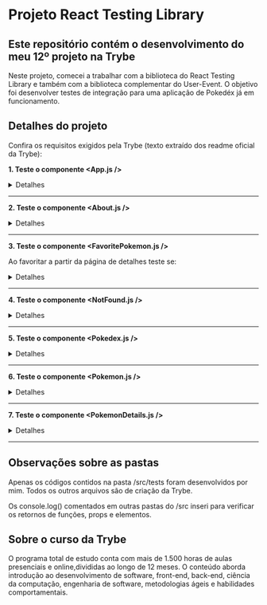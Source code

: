 # Projeto React Testing Library
## Este repositório contém o desenvolvimento do meu 12º projeto na Trybe

Neste projeto, comecei a trabalhar com a biblioteca do React Testing Library e também com a biblioteca complementar do User-Event. O objetivo foi desenvolver testes de integração para uma aplicação de Pokedéx já em funcionamento.

## Detalhes do projeto

Confira os requisitos exigidos pela Trybe (texto extraído dos readme oficial da Trybe):

**1. Teste o componente <App.js />**

<details><summary>Detalhes</summary>
<p>

> Teste se o topo da aplicação contém um conjunto fixo de links de navegação.

> Teste se a aplicação é redirecionada para a página inicial, na URL / ao clicar no link Home da barra de navegação.

> Teste se a aplicação é redirecionada para a página de About, na URL /about, ao clicar no link About da barra de navegação.

> Teste se a aplicação é redirecionada para a página de Pokémon Favoritados, na URL /favorites, ao clicar no link Favorite Pokémon da barra de navegação.

> Teste se a aplicação é redirecionada para a página Not Found ao entrar em uma URL desconhecida.

</p>
</details>

---

**2. Teste o componente <About.js />**

<details><summary>Detalhes</summary>
<p>

> Teste se a página contém as informações sobre a Pokédex.

> Teste se a página contém um heading h2 com o texto About Pokédex.

> Teste se a página contém dois parágrafos com texto sobre a Pokédex.

> Teste se a página contém a seguinte imagem de uma Pokédex: https://cdn2.bulbagarden.net/upload/thumb/8/86/Gen_I_Pok%C3%A9dex.png/800px-Gen_I_Pok%C3%A9dex.png.

</p>
</details>

---

**3. Teste o componente <FavoritePokemon.js />**

Ao favoritar a partir da página de detalhes teste se:

<details><summary>Detalhes</summary>
<p>

> É exibida na tela a mensagem No favorite pokemon found, caso a pessoa não tenha Pokémon favoritos.

> Apenas são exibidos os Pokémon favoritados.

</p>
</details>

---

**4. Teste o componente <NotFound.js />**

<details><summary>Detalhes</summary>
<p>

> Teste se a página contém um heading h2 com o texto Page requested not found.

> Teste se a página mostra a imagem https://media.giphy.com/media/kNSeTs31XBZ3G/giphy.gif.

</p>
</details>

---

**5. Teste o componente <Pokedex.js />**

<details><summary>Detalhes</summary>
<p>

> Teste se a página contém um heading h2 com o texto Encountered Pokémon.

> Teste se é exibido o próximo Pokémon da lista quando o botão Próximo Pokémon é clicado.

> Teste se é mostrado apenas um Pokémon por vez.

> Teste se a Pokédex tem os botões de filtro.

> Teste se a Pokédex contém um botão para resetar o filtro.

</p>
</details>

---

**6. Teste o componente <Pokemon.js />**

<details><summary>Detalhes</summary>
<p>

> Teste se é renderizado um card com as informações de determinado Pokémon.

> Teste se o card do Pokémon indicado na Pokédex contém um link de navegação para exibir detalhes deste Pokémon. O link deve possuir a URL /pokemon/<id>, onde <id> é o id do Pokémon exibido.

> Teste se ao clicar no link de navegação do Pokémon, é feito o redirecionamento da aplicação para a página de detalhes de Pokémon.

> Teste também se a URL exibida no navegador muda para /pokemon/<id>, onde <id> é o id do Pokémon cujos detalhes se deseja ver.

> Teste se existe um ícone de estrela nos Pokémon favoritados.

</p>
</details>

---

**7. Teste o componente <PokemonDetails.js />**

<details><summary>Detalhes</summary>
<p>

> Teste se as informações detalhadas do Pokémon selecionado são mostradas na tela.

> Teste se existe na página uma seção com os mapas contendo as localizações do Pokémon.

> Teste se o usuário pode favoritar um Pokémon através da página de detalhes.

</p>
</details>

---

## Observações sobre as pastas

Apenas os códigos contidos na pasta /src/tests foram desenvolvidos por mim. Todos os outros arquivos são de criação da Trybe.

Os console.log() comentados em outras pastas do /src inseri para verificar os retornos de funções, props e elementos. 


## Sobre o curso da Trybe
O programa total de estudo conta com mais de 1.500 horas de aulas presenciais e online,divididas ao longo de 12 meses. O conteúdo aborda introdução ao desenvolvimento de software, front-end, back-end, ciência da computação, engenharia de software, metodologias ágeis e habilidades comportamentais.
